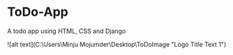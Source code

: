 # ToDo-App
A todo app using HTML, CSS and Django

![alt text](C:\Users\Minju Mojumder\Desktop\ToDoImage "Logo Title Text 1")

